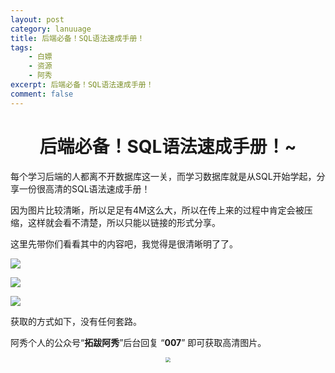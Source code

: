 ```yaml
---
layout: post
category: lanuuage
title: 后端必备！SQL语法速成手册！
tags:
    - 白嫖
    - 资源
    - 阿秀
excerpt: 后端必备！SQL语法速成手册！
comment: false
---
```






<h1 align="center">后端必备！SQL语法速成手册！~</h1>

每个学习后端的人都离不开数据库这一关，而学习数据库就是从SQL开始学起，分享一份很高清的SQL语法速成手册！

因为图片比较清晰，所以足足有4M这么大，所以在传上来的过程中肯定会被压缩，这样就会看不清楚，所以只能以链接的形式分享。

这里先带你们看看其中的内容吧，我觉得是很清晰明了了。

![](https://axiu-image-bed.oss-cn-shanghai.aliyuncs.com/img/202211290007332.png)



![](https://axiu-image-bed.oss-cn-shanghai.aliyuncs.com/img/202211290007610.png)



![](https://axiu-image-bed.oss-cn-shanghai.aliyuncs.com/img/202211290008058.png)

获取的方式如下，没有任何套路。

阿秀个人的公众号“**拓跋阿秀**”后台回复 “**007**” 即可获取高清图片。
<div align="center"><img src="https://axiu-image-bed.oss-cn-shanghai.aliyuncs.com/img/202205222330709.png" style="zoom:50%;" /></div>








